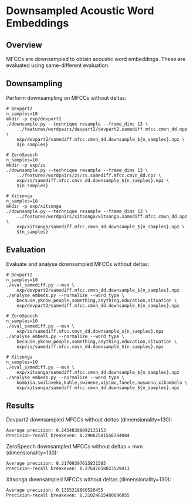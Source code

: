 Downsampled Acoustic Word Embeddings
====================================


Overview
--------
MFCCs are downsampled to obtain acoustic word embeddings. These are evaluated
using same-different evaluation.


Downsampling
------------
Perform downsampling on MFCCs without deltas:

    # Devpart2
    n_samples=10
    mkdir -p exp/devpart2
    ./downsample.py --technique resample --frame_dims 13 \
        ../features/wordpairs/devpart2/devpart2.samediff.mfcc.cmvn_dd.npz \
        exp/devpart2/samediff.mfcc.cmvn_dd.downsample_${n_samples}.npz \
        ${n_samples}

    # ZeroSpeech
    n_samples=10
    mkdir -p exp/zs
    ./downsample.py --technique resample --frame_dims 13 \
        ../features/wordpairs/zs/zs.samediff.mfcc.cmvn_dd.npz \
        exp/zs/samediff.mfcc.cmvn_dd.downsample_${n_samples}.npz \
        ${n_samples}

    # Xitsonga
    n_samples=10
    mkdir -p exp/xitsonga
    ./downsample.py --technique resample --frame_dims 13 \
        ../features/wordpairs/xitsonga/xitsonga.samediff.mfcc.cmvn_dd.npz \
        exp/xitsonga/samediff.mfcc.cmvn_dd.downsample_${n_samples}.npz \
        ${n_samples}


Evaluation
----------
Evaluate and analyse downsampled MFCCs without deltas:

    # Devpart2
    n_samples=10
    ./eval_samediff.py --mvn \
        exp/devpart2/samediff.mfcc.cmvn_dd.downsample_${n_samples}.npz
    ./analyse_embeds.py --normalize --word_type \
        because,yknow,people,something,anything,education,situation \
        exp/devpart2/samediff.mfcc.cmvn_dd.downsample_${n_samples}.npz

    # ZeroSpeech
    n_samples=10
    ./eval_samediff.py --mvn \
        exp/zs/samediff.mfcc.cmvn_dd.downsample_${n_samples}.npz
    ./analyse_embeds.py --normalize --word_type \
        because,yknow,people,something,anything,education,situation \
        exp/zs/samediff.mfcc.cmvn_dd.downsample_${n_samples}.npz

    # Xitsonga
    n_samples=10
    ./eval_samediff.py --mvn \
        exp/xitsonga/samediff.mfcc.cmvn_dd.downsample_${n_samples}.npz
    ./analyse_embeds.py --normalize --word_type \
        kombisa,swilaveko,kahle,swinene,xiyimo,fanele,naswona,xikombelo \
        exp/xitsonga/samediff.mfcc.cmvn_dd.downsample_${n_samples}.npz


Results
-------
Devpart2 downsampled MFCCs without deltas (dimensionality=130):

    Average precision: 0.24548389092135153
    Precision-recall breakeven: 0.29062581556784084

ZeroSpeech downsampled MFCCs without deltas + mvn (dimensionality=130):

    Average precision: 0.21709397615831585
    Precision-recall breakeven: 0.27647058823529413

Xitsonga downsampled MFCCs without deltas (dimensionality=130):

    Average precision: 0.1355318866520455
    Precision-recall breakeven: 0.21024815480696055
